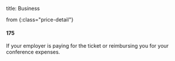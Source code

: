 title: Business

from
{:class="price-detail"}

#### 175

If your employer is paying for the ticket or reimbursing you for your conference expenses.
